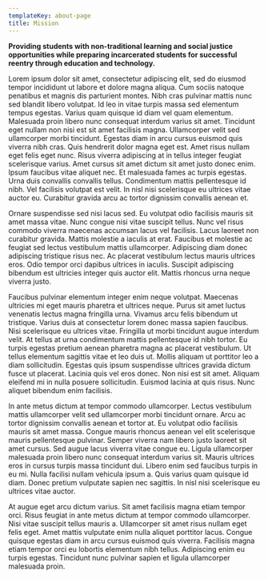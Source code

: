 ```yaml
---
templateKey: about-page
title: Mission
---
```

**Providing  students with non-traditional learning and social justice opportunities while preparing incarcerated students for successful reentry through education and technology.**

Lorem ipsum dolor sit amet, consectetur adipiscing elit, sed do eiusmod tempor incididunt ut labore et dolore magna aliqua. Cum sociis natoque penatibus et magnis dis parturient montes. Nibh cras pulvinar mattis nunc sed blandit libero volutpat. Id leo in vitae turpis massa sed elementum tempus egestas. Varius quam quisque id diam vel quam elementum. Malesuada proin libero nunc consequat interdum varius sit amet. Tincidunt eget nullam non nisi est sit amet facilisis magna. Ullamcorper velit sed ullamcorper morbi tincidunt. Egestas diam in arcu cursus euismod quis viverra nibh cras. Quis hendrerit dolor magna eget est. Amet risus nullam eget felis eget nunc. Risus viverra adipiscing at in tellus integer feugiat scelerisque varius. Amet cursus sit amet dictum sit amet justo donec enim. Ipsum faucibus vitae aliquet nec. Et malesuada fames ac turpis egestas. Urna duis convallis convallis tellus. Condimentum mattis pellentesque id nibh. Vel facilisis volutpat est velit. In nisl nisi scelerisque eu ultrices vitae auctor eu. Curabitur gravida arcu ac tortor dignissim convallis aenean et.

Ornare suspendisse sed nisi lacus sed. Eu volutpat odio facilisis mauris sit amet massa vitae. Nunc congue nisi vitae suscipit tellus. Nunc vel risus commodo viverra maecenas accumsan lacus vel facilisis. Lacus laoreet non curabitur gravida. Mattis molestie a iaculis at erat. Faucibus et molestie ac feugiat sed lectus vestibulum mattis ullamcorper. Adipiscing diam donec adipiscing tristique risus nec. Ac placerat vestibulum lectus mauris ultrices eros. Odio tempor orci dapibus ultrices in iaculis. Suscipit adipiscing bibendum est ultricies integer quis auctor elit. Mattis rhoncus urna neque viverra justo.

Faucibus pulvinar elementum integer enim neque volutpat. Maecenas ultricies mi eget mauris pharetra et ultrices neque. Purus sit amet luctus venenatis lectus magna fringilla urna. Vivamus arcu felis bibendum ut tristique. Varius duis at consectetur lorem donec massa sapien faucibus. Nisi scelerisque eu ultrices vitae. Fringilla ut morbi tincidunt augue interdum velit. At tellus at urna condimentum mattis pellentesque id nibh tortor. Eu turpis egestas pretium aenean pharetra magna ac placerat vestibulum. Ut tellus elementum sagittis vitae et leo duis ut. Mollis aliquam ut porttitor leo a diam sollicitudin. Egestas quis ipsum suspendisse ultrices gravida dictum fusce ut placerat. Lacinia quis vel eros donec. Non nisi est sit amet. Aliquam eleifend mi in nulla posuere sollicitudin. Euismod lacinia at quis risus. Nunc aliquet bibendum enim facilisis.

In ante metus dictum at tempor commodo ullamcorper. Lectus vestibulum mattis ullamcorper velit sed ullamcorper morbi tincidunt ornare. Arcu ac tortor dignissim convallis aenean et tortor at. Eu volutpat odio facilisis mauris sit amet massa. Congue mauris rhoncus aenean vel elit scelerisque mauris pellentesque pulvinar. Semper viverra nam libero justo laoreet sit amet cursus. Sed augue lacus viverra vitae congue eu. Ligula ullamcorper malesuada proin libero nunc consequat interdum varius sit. Mauris ultrices eros in cursus turpis massa tincidunt dui. Libero enim sed faucibus turpis in eu mi. Nulla facilisi nullam vehicula ipsum a. Quis varius quam quisque id diam. Donec pretium vulputate sapien nec sagittis. In nisl nisi scelerisque eu ultrices vitae auctor.

At augue eget arcu dictum varius. Sit amet facilisis magna etiam tempor orci. Risus feugiat in ante metus dictum at tempor commodo ullamcorper. Nisi vitae suscipit tellus mauris a. Ullamcorper sit amet risus nullam eget felis eget. Amet mattis vulputate enim nulla aliquet porttitor lacus. Congue quisque egestas diam in arcu cursus euismod quis viverra. Facilisis magna etiam tempor orci eu lobortis elementum nibh tellus. Adipiscing enim eu turpis egestas. Tincidunt nunc pulvinar sapien et ligula ullamcorper malesuada proin.
